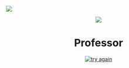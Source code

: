 
<a href="https://sites.google.com/site/knuscislab/home" target="_blank"><img src="https://img.shields.io/badge/SITE-333333?style=for-the-badge&logoColor=white"/></a>
<div align=center>
        <img src="https://capsule-render.vercel.app/api?type=waving&color=auto&height=200&section=header&text=ABOUT%20SCISLAB&fontSize=90" />
</div>
<div align=center>
	<h1> Professor </h1>
 <a href="[https://sites.google.com/site/knuscislab/professor](https://lh5.googleusercontent.com/RwWtJFQB9jFKocQrNd77VBUb2aUWkNPVcBOjM3hBHrrH39MVF-6HhiMx6_cPZ6BYnBbDsDKb7jJOQXfEDD3aqVEFvCc1pP76nJlHJDkVI5UKYB-A=w1280)">
	 <img src="https://lh5.googleusercontent.com/RwWtJFQB9jFKocQrNd77VBUb2aUWkNPVcBOjM3hBHrrH39MVF-6HhiMx6_cPZ6BYnBbDsDKb7jJOQXfEDD3aqVEFvCc1pP76nJlHJDkVI5UKYB-A=w1280" alt="try again">
 </a>
 
			
